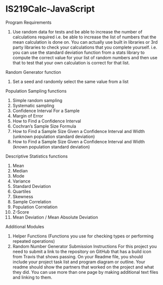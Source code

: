 # IS219Calc-JavaScript
Program Requirements
1.	Use random data for tests and be able to increase the number of calculations required i.e. be able to increase the list of numbers that the mean calculation is done on.  You can actually use built in libraries or 3rd party libraries to check your calculations that you complete yourself.  i.e. you can use the standard deviation function from a stats library to compute the correct value for your list of random numbers and then use that to test that your own calculation is correct for that list.


Random Generator function
1.	Set a seed and randomly select the same value from a list


Population Sampling functions
1.	Simple random sampling
2.	Systematic sampling
3.	Confidence Interval For a Sample
4.	Margin of Error
5.	How to Find a Confidence Interval
6.	Cochran’s Sample Size Formula
7.	How to Find a Sample Size Given a Confidence Interval and Width (unknown population standard deviation)
8.	How to Find a Sample Size Given a Confidence Interval and Width (known population standard deviation)


Descriptive Statistics functions
1.	Mean
2.	Median
3.	Mode
4.	Variance
5.	Standard Deviation
6.	Quartiles
7.	Skewness
8.	Sample Correlation
9.	Population Correlation
10.	Z-Score
11.	Mean Deviation / Mean Absolute Deviation


Additional Modules
1.	Helper Functions (Functions you use for checking types or performing repeated operations)
2.	Random Number Generator
Submission Instructions
For this project you need to submit a link to the repository on GitHub that has a build icon from Travis that shows passing.  On your Readme file, you should include your project task list and program diagram or outline.  Your readme should show the partners that worked on the project and what they did.  You can use more than one page by making additional text files and linking to them.  
